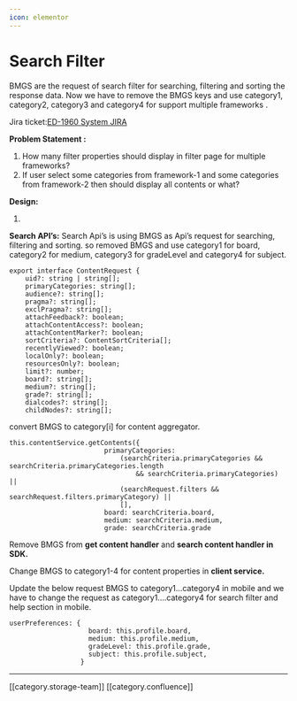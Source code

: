 ```yaml
---
icon: elementor
---
```


# Search Filter

BMGS are the request of search filter for searching, filtering and sorting the response data. Now we have to remove the BMGS keys and use category1, category2, category3 and category4 for support multiple frameworks .

Jira ticket:[ED-1960 System JIRA](https://browse/ED-1960)

**Problem Statement :**

1. How many filter properties should display in filter page for multiple frameworks?
2. If user select some categories from framework-1 and some categories from framework-2 then should display all contents or what?

**Design:**

1. &#x20;

**Search API’s:** Search Api’s is using BMGS as Api’s request for searching, filtering and sorting. so removed BMGS and use category1 for board, category2 for medium, category3 for gradeLevel and category4 for subject.

```
export interface ContentRequest {
    uid?: string | string[];
    primaryCategories: string[];
    audience?: string[];
    pragma?: string[];
    exclPragma?: string[];
    attachFeedback?: boolean;
    attachContentAccess?: boolean;
    attachContentMarker?: boolean;
    sortCriteria?: ContentSortCriteria[];
    recentlyViewed?: boolean;
    localOnly?: boolean;
    resourcesOnly?: boolean;
    limit?: number;
    board?: string[];
    medium?: string[];
    grade?: string[];
    dialcodes?: string[];
    childNodes?: string[];
```

convert BMGS to category\[i] for content aggregator.

```
this.contentService.getContents({
                        primaryCategories:
                            (searchCriteria.primaryCategories && searchCriteria.primaryCategories.length
                                && searchCriteria.primaryCategories) ||
                            (searchRequest.filters && searchRequest.filters.primaryCategory) ||
                            [],
                        board: searchCriteria.board,
                        medium: searchCriteria.medium,
                        grade: searchCriteria.grade
```

Remove BMGS from **get content handler** and **search content handler in SDK.**

Change BMGS to category1-4 for content properties in **client service.**

Update the below request BMGS to category1…category4 in mobile and we have to change the request as category1….category4 for search filter and help section in mobile.

```
userPreferences: {
                    board: this.profile.board,
                    medium: this.profile.medium,
                    gradeLevel: this.profile.grade,
                    subject: this.profile.subject,
                  }
```

***

\[\[category.storage-team]] \[\[category.confluence]]
